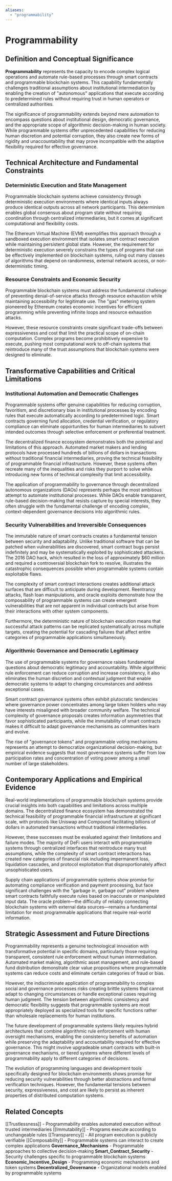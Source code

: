 ```yaml
---
aliases:
  - "programmability"
---
```


# Programmability

## Definition and Conceptual Significance

**Programmability** represents the capacity to encode complex logical operations and automate rule-based processes through smart contracts and programmable blockchain systems. This capability fundamentally challenges traditional assumptions about institutional intermediation by enabling the creation of "autonomous" applications that execute according to predetermined rules without requiring trust in human operators or centralized authorities.

The significance of programmability extends beyond mere automation to encompass questions about institutional design, democratic governance, and the appropriate scope of algorithmic decision-making in human society. While programmable systems offer unprecedented capabilities for reducing human discretion and potential corruption, they also create new forms of rigidity and unaccountability that may prove incompatible with the adaptive flexibility required for effective governance.

## Technical Architecture and Fundamental Constraints

### Deterministic Execution and State Management

Programmable blockchain systems achieve consistency through deterministic execution environments where identical inputs always produce identical outputs across all network participants. This determinism enables global consensus about program state without requiring coordination through centralized intermediaries, but it comes at significant computational and flexibility costs.

The Ethereum Virtual Machine (EVM) exemplifies this approach through a sandboxed execution environment that isolates smart contract execution while maintaining persistent global state. However, the requirement for deterministic execution severely constrains the types of programs that can be effectively implemented on blockchain systems, ruling out many classes of algorithms that depend on randomness, external network access, or non-deterministic timing.

### Resource Constraints and Economic Security

Programmable blockchain systems must address the fundamental challenge of preventing denial-of-service attacks through resource exhaustion while maintaining accessibility for legitimate use. The "gas" metering system pioneered by Ethereum creates economic incentives for efficient programming while preventing infinite loops and resource exhaustion attacks.

However, these resource constraints create significant trade-offs between expressiveness and cost that limit the practical scope of on-chain computation. Complex programs become prohibitively expensive to execute, pushing most computational work to off-chain systems that reintroduce many of the trust assumptions that blockchain systems were designed to eliminate.

## Transformative Capabilities and Critical Limitations

### Institutional Automation and Democratic Challenges

Programmable systems offer genuine capabilities for reducing corruption, favoritism, and discretionary bias in institutional processes by encoding rules that execute automatically according to predetermined logic. Smart contracts governing fund allocation, credential verification, or regulatory compliance can eliminate opportunities for human intermediaries to subvert intended outcomes through selective enforcement or preferential treatment.

The decentralized finance ecosystem demonstrates both the potential and limitations of this approach. Automated market makers and lending protocols have processed hundreds of billions of dollars in transactions without traditional financial intermediaries, proving the technical feasibility of programmable financial infrastructure. However, these systems often recreate many of the inequalities and risks they purport to solve while introducing new forms of technical complexity that limit accessibility.

The application of programmability to governance through decentralized autonomous organizations (DAOs) represents perhaps the most ambitious attempt to automate institutional processes. While DAOs enable transparent, rule-based decision-making that resists capture by special interests, they often struggle with the fundamental challenge of encoding complex, context-dependent governance decisions into algorithmic rules.

### Security Vulnerabilities and Irreversible Consequences

The immutable nature of smart contracts creates a fundamental tension between security and adaptability. Unlike traditional software that can be patched when vulnerabilities are discovered, smart contract bugs persist indefinitely and may be systematically exploited by sophisticated attackers. The 2016 DAO hack, which resulted in the loss of approximately $60 million and required a controversial blockchain fork to resolve, illustrates the catastrophic consequences possible when programmable systems contain exploitable flaws.

The complexity of smart contract interactions creates additional attack surfaces that are difficult to anticipate during development. Reentrancy attacks, flash loan manipulations, and oracle exploits demonstrate how the composability of programmable systems can create emergent vulnerabilities that are not apparent in individual contracts but arise from their interactions with other system components.

Furthermore, the deterministic nature of blockchain execution means that successful attack patterns can be replicated systematically across multiple targets, creating the potential for cascading failures that affect entire categories of programmable applications simultaneously.

### Algorithmic Governance and Democratic Legitimacy

The use of programmable systems for governance raises fundamental questions about democratic legitimacy and accountability. While algorithmic rule enforcement can reduce corruption and increase consistency, it also eliminates the human discretion and contextual judgment that enable democratic systems to adapt to changing circumstances and address exceptional cases.

Smart contract governance systems often exhibit plutocratic tendencies where governance power concentrates among large token holders who may have interests misaligned with broader community welfare. The technical complexity of governance proposals creates information asymmetries that favor sophisticated participants, while the immutability of smart contracts makes it difficult to adapt governance mechanisms as communities learn and evolve.

The rise of "governance tokens" and programmable voting mechanisms represents an attempt to democratize organizational decision-making, but empirical evidence suggests that most governance systems suffer from low participation rates and concentration of voting power among a small number of large stakeholders.

## Contemporary Applications and Empirical Evidence

Real-world implementations of programmable blockchain systems provide crucial insights into both capabilities and limitations across multiple domains. The decentralized finance ecosystem has demonstrated the technical feasibility of programmable financial infrastructure at significant scale, with protocols like Uniswap and Compound facilitating billions of dollars in automated transactions without traditional intermediaries.

However, these successes must be evaluated against their limitations and failure modes. The majority of DeFi users interact with programmable systems through centralized interfaces that reintroduce many trust assumptions, while the complexity of smart contract interactions has created new categories of financial risk including impermanent loss, liquidation cascades, and protocol exploitation that disproportionately affect unsophisticated users.

Supply chain applications of programmable systems show promise for automating compliance verification and payment processing, but face significant challenges with the "garbage in, garbage out" problem where smart contracts faithfully execute rules based on inaccurate or manipulated input data. The oracle problem—the difficulty of reliably connecting blockchain systems with external data sources—remains a fundamental limitation for most programmable applications that require real-world information.

## Strategic Assessment and Future Directions

Programmability represents a genuine technological innovation with transformative potential in specific domains, particularly those requiring transparent, consistent rule enforcement without human intermediation. Automated market making, algorithmic asset management, and rule-based fund distribution demonstrate clear value propositions where programmable systems can reduce costs and eliminate certain categories of fraud or bias.

However, the indiscriminate application of programmability to complex social and governance processes risks creating brittle systems that cannot adapt to changing circumstances or handle exceptional cases requiring human judgment. The tension between algorithmic consistency and democratic flexibility suggests that programmable systems are most appropriately deployed as specialized tools for specific functions rather than wholesale replacements for human institutions.

The future development of programmable systems likely requires hybrid architectures that combine algorithmic rule enforcement with human oversight mechanisms, enabling the consistency benefits of automation while preserving the adaptability and accountability required for effective governance. This might involve upgradeable smart contracts with built-in governance mechanisms, or tiered systems where different levels of programmability apply to different categories of decisions.

The evolution of programming languages and development tools specifically designed for blockchain environments shows promise for reducing security vulnerabilities through better abstractions and formal verification techniques. However, the fundamental tensions between security, expressiveness, and cost are likely to persist as inherent properties of distributed computation systems.

## Related Concepts

[[Trustlessness]] - Programmability enables automated execution without trusted intermediaries
[[Immutability]] - Programs execute according to unchangeable rules
[[Transparency]] - All program execution is publicly verifiable
[[Composability]] - Programmable systems can interact to create complex applications
**Governance_Mechanisms** - Programmable approaches to collective decision-making
**Smart_Contract_Security** - Security challenges specific to programmable blockchain systems
**Economic_Incentive_Design** - Programming economic mechanisms and token systems
**Decentralized_Governance** - Organizational models enabled by programmable systems
